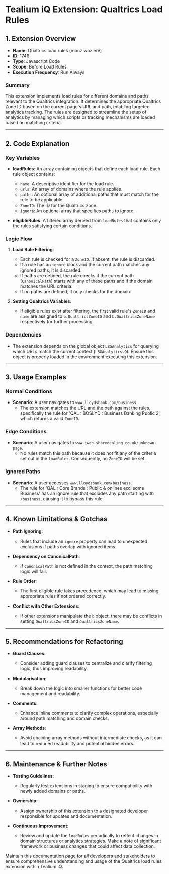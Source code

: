 # Tealium iQ Extension: Qualtrics Load Rules

## 1. Extension Overview

- **Name**: Qualtrics load rules (monz woz ere)
- **ID**: 1748
- **Type**: Javascript Code
- **Scope**: Before Load Rules
- **Execution Frequency**: Run Always

### Summary
This extension implements load rules for different domains and paths relevant to the Qualtrics integration. It determines the appropriate Qualtrics Zone ID based on the current page's URL and path, enabling targeted analytics tracking. The rules are designed to streamline the setup of analytics by managing which scripts or tracking mechanisms are loaded based on matching criteria.

---

## 2. Code Explanation

### Key Variables
- **loadRules**: An array containing objects that define each load rule. Each rule object contains:
  - `name`: A descriptive identifier for the load rule.
  - `urls`: An array of domains where the rule applies.
  - `paths`: An optional array of additional paths that must match for the rule to be applicable.
  - `ZoneID`: The ID for the Qualtrics zone.
  - `ignore`: An optional array that specifies paths to ignore.

- **eligibleRules**: A filtered array derived from `loadRules` that contains only the rules satisfying certain conditions.

### Logic Flow
1. **Load Rule Filtering**:
   - Each rule is checked for a `ZoneID`. If absent, the rule is discarded.
   - If a rule has an `ignore` block and the current path matches any ignored paths, it is discarded.
   - If paths are defined, the rule checks if the current path (`CanonicalPath`) starts with any of these paths and if the domain matches the URL criteria.
   - If no paths are defined, it only checks for the domain.

2. **Setting Qualtrics Variables**:
   - If eligible rules exist after filtering, the first valid rule's `ZoneID` and `name` are assigned to `b.QualtricsZoneID` and `b.QualtricsZoneName` respectively for further processing.

### Dependencies
- The extension depends on the global object `LBGAnalytics` for querying which URLs match the current context (`LBGAnalytics.Q`). Ensure this object is properly loaded in the environment executing this extension.

---

## 3. Usage Examples

### Normal Conditions
- **Scenario**: A user navigates to `www.lloydsbank.com/business`.
  - The extension matches the URL and the path against the rules, specifically the rule for 'QAL : BOSLYD : Business Banking Public 2', which returns a valid `ZoneID`.

### Edge Conditions
- **Scenario**: A user navigates to `www.iweb-sharedealing.co.uk/unknown-page`.
  - No rules match this path because it does not fit any of the criteria set out in the `loadRules`. Consequently, no `ZoneID` will be set.

### Ignored Paths
- **Scenario**: A user accesses `www.lloydsbank.com/business`.
  - The rule for 'QAL : Core Brands : Public & onlines excl some Business' has an ignore rule that excludes any path starting with `/business`, causing it to bypass this rule.

---

## 4. Known Limitations & Gotchas

- **Path Ignoring**:
  - Rules that include an `ignore` property can lead to unexpected exclusions if paths overlap with ignored items.
  
- **Dependency on CanonicalPath**:
  - If `CanonicalPath` is not defined in the context, the path matching logic will fail.

- **Rule Order**:
  - The first eligible rule takes precedence, which may lead to missing appropriate rules if not ordered correctly.

- **Conflict with Other Extensions**:
  - If other extensions manipulate the `b` object, there may be conflicts in setting `QualtricsZoneID` and `QualtricsZoneName`.

---

## 5. Recommendations for Refactoring

- **Guard Clauses**: 
  - Consider adding guard clauses to centralize and clarify filtering logic, thus improving readability.

- **Modularisation**:
  - Break down the logic into smaller functions for better code management and readability.

- **Comments**:
  - Enhance inline comments to clarify complex operations, especially around path matching and domain checks.

- **Array Methods**: 
  - Avoid chaining array methods without intermediate checks, as it can lead to reduced readability and potential hidden errors.

---

## 6. Maintenance & Further Notes

- **Testing Guidelines**:
  - Regularly test extensions in staging to ensure compatibility with newly added domains or paths.

- **Ownership**:
  - Assign ownership of this extension to a designated developer responsible for updates and documentation.

- **Continuous Improvement**:
  - Review and update the `loadRules` periodically to reflect changes in domain structures or analytics strategies. Make a note of significant framework or business changes that could affect data collection.

Maintain this documentation page for all developers and stakeholders to ensure comprehensive understanding and usage of the Qualtrics load rules extension within Tealium iQ.